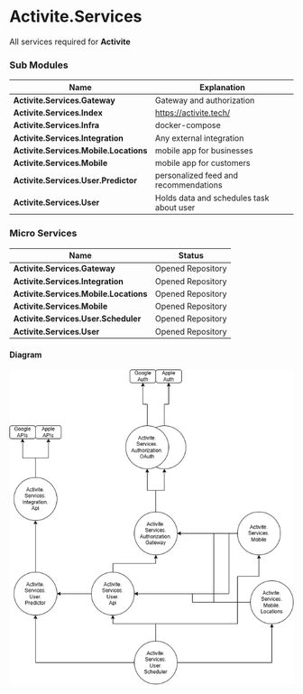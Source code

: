 # Activite.Services

All services required for **Activite**

### Sub Modules

| Name      | Explanation                                             |
|--------------|------------------------------------------------------|
| **Activite.Services.Gateway** | Gateway and authorization |
| **Activite.Services.Index** | https://activite.tech/ |
| **Activite.Services.Infra** | docker-compose |
| **Activite.Services.Integration** | Any external integration |
| **Activite.Services.Mobile.Locations** | mobile app for businesses |
| **Activite.Services.Mobile** | mobile app for customers |
| **Activite.Services.User.Predictor** | personalized feed and recommendations |
| **Activite.Services.User** | Holds data and schedules task about user |

### Micro Services

| Name      | Status                                                  |
|--------------|------------------------------------------------------|
| **Activite.Services.Gateway** | Opened Repository |
| **Activite.Services.Integration** | Opened Repository |
| **Activite.Services.Mobile.Locations** | Opened Repository |
| **Activite.Services.Mobile** | Opened Repository |
| **Activite.Services.User.Scheduler** | Opened Repository |
| **Activite.Services.User** | Opened Repository |

#### Diagram
![micro service diagram](micro-service-diagram.png)
